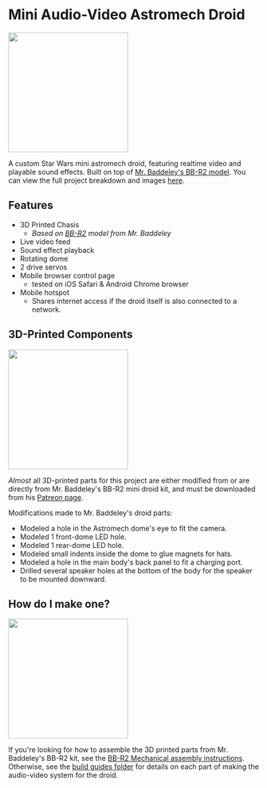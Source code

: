 # Mini Audio-Video Astromech Droid

<a href="https://raymond-exe.github.io/images/astromech/closeup-1.jpg" target="_blank">
    <img src="https://raymond-exe.github.io/images/astromech/closeup-1.jpg" style="width: 25vw;">
</a>

A custom Star Wars mini astromech droid, featuring realtime video and playable sound effects. Built on top of [Mr. Baddeley's BB-R2 model](https://www.printed-droid.com/kb/bb-r2/). You can view the full project breakdown and images [here](https://raymond-exe.github.io/portfolio#astromech).

## Features
- 3D Printed Chasis
    - *Based on [BB-R2](https://www.printed-droid.com/kb/bb-r2/) model from Mr. Baddeley*
- Live video feed
- Sound effect playback
- Rotating dome
- 2 drive servos
- Mobile browser control page
    - tested on iOS Safari & Android Chrome browser
- Mobile hotspot
    - Shares internet access if the droid itself is also connected to a network.

## 3D-Printed Components

<a href="https://raymond-exe.github.io/images/astromech/printed-parts.png" target="_blank">
    <img src="https://raymond-exe.github.io/images/astromech/printed-parts.png" style="width: 25vw;">
</a>

*Almost* all 3D-printed parts for this project are either modified from or are directly from Mr. Baddeley's BB-R2 mini droid kit, and must be downloaded from his [Patreon page](https://www.patreon.com/c/mrbaddeley).

Modifications made to Mr. Baddeley's droid parts:
- Modeled a hole in the Astromech dome's eye to fit the camera.
- Modeled 1 front-dome LED hole.
- Modeled 1 rear-dome LED hole.
- Modeled small indents inside the dome to glue magnets for hats.
- Modeled a hole in the main body's back panel to fit a charging port.
- Drilled several speaker holes at the bottom of the body for the speaker to be mounted downward.

## How do I make one?

<a href="https://raymond-exe.github.io/images/astromech/electronics.jpg" target="_blank">
    <img src="https://raymond-exe.github.io/images/astromech/electronics.jpg" style="width: 25vw;">
</a>

If you're looking for how to assemble the 3D printed parts from Mr. Baddeley's BB-R2 kit, see the [BB-R2 Mechanical assembly instructions](https://www.printed-droid.com/wp-content/uploads/2020/09/BB-R2-instructions.pdf). Otherwise, see the [build guides folder](./guides/) for details on each part of making the audio-video system for the droid.
